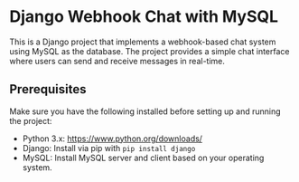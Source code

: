# Django Webhook Chat with MySQL

This is a Django project that implements a webhook-based chat system using MySQL as the database. The project provides a simple chat interface where users can send and receive messages in real-time.

## Prerequisites

Make sure you have the following installed before setting up and running the project:

- Python 3.x: https://www.python.org/downloads/
- Django: Install via pip with `pip install django`
- MySQL: Install MySQL server and client based on your operating system.
